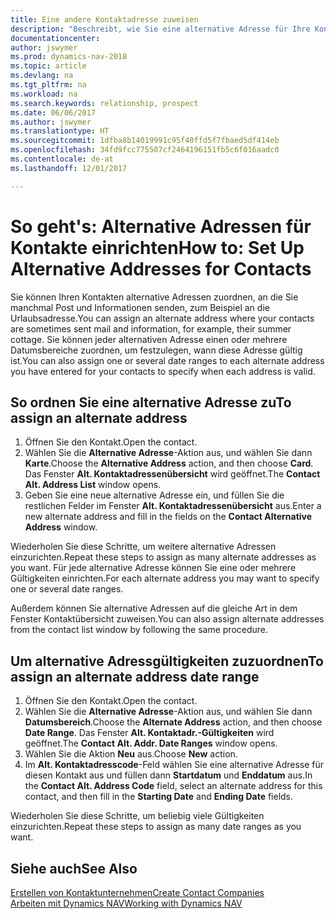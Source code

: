 ```yaml
---
title: Eine andere Kontaktadresse zuweisen
description: "Beschreibt, wie Sie eine alternative Adresse für Ihre Kontakte zuweisen, an die Sie manchmal Informationen senden."
documentationcenter: 
author: jswymer
ms.prod: dynamics-nav-2018
ms.topic: article
ms.devlang: na
ms.tgt_pltfrm: na
ms.workload: na
ms.search.keywords: relationship, prospect
ms.date: 06/06/2017
ms.author: jswymer
ms.translationtype: HT
ms.sourcegitcommit: 1dfba8b14019991c95f40ffd5f7fbaed5df414eb
ms.openlocfilehash: 34fd9fcc775507cf2464196151fb5c6f016aadc0
ms.contentlocale: de-at
ms.lasthandoff: 12/01/2017

---
```

# <a name="how-to-set-up-alternative-addresses-for-contacts"></a><span data-ttu-id="999c6-103">So geht's: Alternative Adressen für Kontakte einrichten</span><span class="sxs-lookup"><span data-stu-id="999c6-103">How to: Set Up Alternative Addresses for Contacts</span></span>
<span data-ttu-id="999c6-104">Sie können Ihren Kontakten alternative Adressen zuordnen, an die Sie manchmal Post und Informationen senden, zum Beispiel an die Urlaubsadresse.</span><span class="sxs-lookup"><span data-stu-id="999c6-104">You can assign an alternate address where your contacts are sometimes sent mail and information, for example, their summer cottage.</span></span> <span data-ttu-id="999c6-105">Sie können jeder alternativen Adresse einen oder mehrere Datumsbereiche zuordnen, um festzulegen, wann diese Adresse gültig ist.</span><span class="sxs-lookup"><span data-stu-id="999c6-105">You can also assign one or several date ranges to each alternate address you have entered for your contacts to specify when each address is valid.</span></span>

## <a name="to-assign-an-alternate-address"></a><span data-ttu-id="999c6-106">So ordnen Sie eine alternative Adresse zu</span><span class="sxs-lookup"><span data-stu-id="999c6-106">To assign an alternate address</span></span>
1. <span data-ttu-id="999c6-107">Öffnen Sie den Kontakt.</span><span class="sxs-lookup"><span data-stu-id="999c6-107">Open the contact.</span></span>
2. <span data-ttu-id="999c6-108">Wählen Sie die **Alternative Adresse**-Aktion aus, und wählen Sie dann **Karte**.</span><span class="sxs-lookup"><span data-stu-id="999c6-108">Choose the **Alternative Address** action, and then choose **Card**.</span></span> <span data-ttu-id="999c6-109">Das Fenster **Alt. Kontaktadressenübersicht** wird geöffnet.</span><span class="sxs-lookup"><span data-stu-id="999c6-109">The **Contact Alt. Address List** window opens.</span></span>
3. <span data-ttu-id="999c6-110">Geben Sie eine neue alternative Adresse ein, und füllen Sie die restlichen Felder im Fenster **Alt. Kontaktadressenübersicht** aus.</span><span class="sxs-lookup"><span data-stu-id="999c6-110">Enter a new alternate address and fill in the fields on the **Contact Alternative Address** window.</span></span>

<span data-ttu-id="999c6-111">Wiederholen Sie diese Schritte, um weitere alternative Adressen einzurichten.</span><span class="sxs-lookup"><span data-stu-id="999c6-111">Repeat these steps to assign as many alternate addresses as you want.</span></span> <span data-ttu-id="999c6-112">Für jede alternative Adresse können Sie eine oder mehrere Gültigkeiten einrichten.</span><span class="sxs-lookup"><span data-stu-id="999c6-112">For each alternate address you may want to specify one or several date ranges.</span></span>

<span data-ttu-id="999c6-113">Außerdem können Sie alternative Adressen auf die gleiche Art in dem Fenster Kontaktübersicht zuweisen.</span><span class="sxs-lookup"><span data-stu-id="999c6-113">You can also assign alternate addresses from the contact list window by following the same procedure.</span></span>

## <a name="to-assign-an-alternate-address-date-range"></a><span data-ttu-id="999c6-114">Um alternative Adressgültigkeiten zuzuordnen</span><span class="sxs-lookup"><span data-stu-id="999c6-114">To assign an alternate address date range</span></span>
1. <span data-ttu-id="999c6-115">Öffnen Sie den Kontakt.</span><span class="sxs-lookup"><span data-stu-id="999c6-115">Open the contact.</span></span>
2. <span data-ttu-id="999c6-116">Wählen Sie die **Alternative Adresse**-Aktion aus, und wählen Sie dann **Datumsbereich**.</span><span class="sxs-lookup"><span data-stu-id="999c6-116">Choose the **Alternate Address** action, and then choose **Date Range**.</span></span> <span data-ttu-id="999c6-117">Das Fenster **Alt. Kontaktadr.-Gültigkeiten** wird geöffnet.</span><span class="sxs-lookup"><span data-stu-id="999c6-117">The **Contact Alt. Addr. Date Ranges** window opens.</span></span>
3. <span data-ttu-id="999c6-118">Wählen Sie die Aktion **Neu** aus.</span><span class="sxs-lookup"><span data-stu-id="999c6-118">Choose **New** action.</span></span>
4. <span data-ttu-id="999c6-119">Im **Alt. Kontaktadresscode**-Feld wählen Sie eine alternative Adresse für diesen Kontakt aus und füllen dann **Startdatum** und **Enddatum** aus.</span><span class="sxs-lookup"><span data-stu-id="999c6-119">In the **Contact Alt. Address Code** field, select an alternate address for this contact, and then fill in the **Starting Date** and **Ending Date** fields.</span></span>

<span data-ttu-id="999c6-120">Wiederholen Sie diese Schritte, um beliebig viele Gültigkeiten einzurichten.</span><span class="sxs-lookup"><span data-stu-id="999c6-120">Repeat these steps to assign as many date ranges as you want.</span></span>

## <a name="see-also"></a><span data-ttu-id="999c6-121">Siehe auch</span><span class="sxs-lookup"><span data-stu-id="999c6-121">See Also</span></span>
[<span data-ttu-id="999c6-122">Erstellen von Kontaktunternehmen</span><span class="sxs-lookup"><span data-stu-id="999c6-122">Create Contact Companies</span></span>](marketing-create-contact-companies.md)  
[<span data-ttu-id="999c6-123">Arbeiten mit Dynamics NAV</span><span class="sxs-lookup"><span data-stu-id="999c6-123">Working with Dynamics NAV</span></span>](ui-work-product.md)

